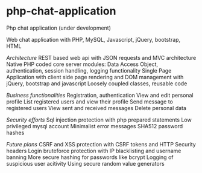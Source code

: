 # php-chat-application
Php chat application (under development)

Web chat application with PHP, MySQL, Javascript, jQuery, bootstrap, HTML

*Architecture*
REST based web api with JSON requests and MVC architecture
Native PHP coded core server modules: Data Access Object, authentication, session handling, logging functionality
Single Page Application with client side page rendering and DOM management with jQuery, bootstrap and javascript
Loosely coupled classes, reusable code


*Business functionalities*
Registration, authentication
View and edit personal profile
List registered users and view their profile
Send message to registered users
View sent and received messages
Delete personal data


*Security efforts*
Sql injection protection with php prepared statements
Low privileged mysql account
Minimalist error messages
SHA512 password hashes

*Future plans*
CSRF and XSS protection with CSRF tokens and HTTP Security headers
Login bruteforce protection with IP blacklisting and username banning
More secure hashing for passwords like bcrypt
Logging of suspicious user acitivity
Using secure random value generators
